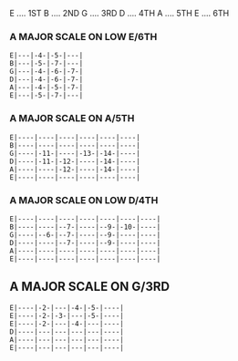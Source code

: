 E .... 1ST
B .... 2ND
G .... 3RD
D .... 4TH
A .... 5TH
E .... 6TH


### A MAJOR SCALE ON LOW E/6TH

```
E|---|-4-|-5-|---|
B|---|-5-|-7-|---|
G|---|-4-|-6-|-7-|     
D|---|-4-|-6-|-7-|    
A|---|-4-|-5-|-7-|    
E|---|-5-|-7-|---|    
```

### A MAJOR SCALE ON A/5TH

```
E|----|----|----|----|----|----|
B|----|----|----|----|----|----|
G|----|-11-|----|-13-|-14-|----|
D|----|-11-|-12-|----|-14-|----|
A|----|----|-12-|----|-14-|----|    
E|----|----|----|----|----|----|
```

### A MAJOR SCALE ON LOW D/4TH

```
E|----|----|----|----|----|----|----|
B|----|----|--7-|----|--9-|-10-|----|
G|----|--6-|--7-|----|--9-|----|----|
D|----|----|--7-|----|--9-|----|----|
A|----|----|----|----|----|----|----|
E|----|----|----|----|----|----|----|
```

## A MAJOR SCALE ON G/3RD

```
E|----|-2-|---|-4-|-5-|----|
E|----|-2-|-3-|---|-5-|----|
E|----|-2-|---|-4-|---|----|
D|----|---|---|---|---|----|
A|----|---|---|---|---|----|
E|----|---|---|---|---|----|
```
